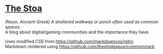 # [The Stoa](https://thestoa.blog)
*(Noun, Ancient Greek) A sheltered walkway or porch often used as common spaces.* \
A blog about digital/gaming communities and the importance they have.

Uses modified CSS from https://github.com/markdowncss/retro \
Markdown rendered using https://github.com/thephpleague/commonmark
